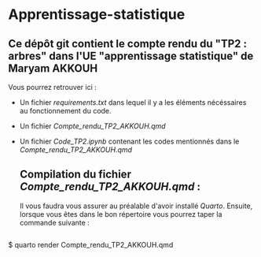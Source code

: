# Apprentissage-statistique

## Ce dépôt git contient le compte rendu du "TP2 : arbres" dans l'UE "apprentissage statistique" de Maryam AKKOUH 

Vous pourrez retrouver ici : 

- Un fichier *requirements.txt* dans lequel il y a les éléments nécéssaires au fonctionnement du code.
- Un fichier *Compte_rendu_TP2_AKKOUH.qmd*
- Un fichier *Code_TP2.ipynb* contenant les codes mentionnés dans le *Compte_rendu_TP2_AKKOUH.qmd*

  ## Compilation du fichier *Compte_rendu_TP2_AKKOUH.qmd* :

  Il vous faudra vous assurer au préalable d'avoir installé *Quarto*. Ensuite, lorsque vous êtes dans le bon répertoire vous pourrez taper la commande suivante :

  ```
$ quarto render Compte_rendu_TP2_AKKOUH.qmd
```
